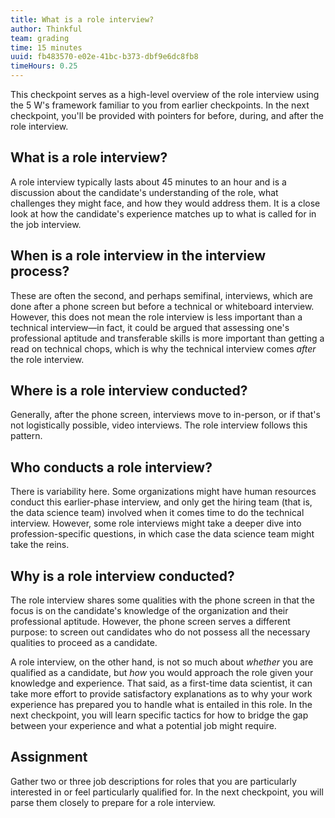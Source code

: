 ```yaml
---
title: What is a role interview?
author: Thinkful
team: grading
time: 15 minutes
uuid: fb483570-e02e-41bc-b373-dbf9e6dc8fb8
timeHours: 0.25
---
```


This checkpoint serves as a high-level overview of the role interview using the 5 W's framework familiar to you from earlier checkpoints. In the next checkpoint, you'll be provided with pointers for before, during, and after the role interview. 

## What is a role interview?

A role interview typically lasts about 45 minutes to an hour and is a discussion about the candidate's understanding of the role, what challenges they might face, and how they would address them. It is a close look at how the candidate's experience matches up to what is called for in the job interview. 

## When is a role interview in the interview process?

These are often the second, and perhaps semifinal, interviews, which are done after a phone screen but before a technical or whiteboard interview. However, this does not mean the role interview is less important than a technical interview—in fact, it could be argued that assessing one's professional aptitude and transferable skills is more important than getting a read on technical chops, which is why the technical interview comes *after* the role interview. 

## Where is a role interview conducted?

Generally, after the phone screen, interviews move to in-person, or if that's not logistically possible, video interviews. The role interview follows this pattern. 

## Who conducts a role interview?

There is variability here. Some organizations might have human resources conduct this earlier-phase interview, and only get the hiring team (that is, the data science team) involved when it comes time to do the technical interview. However, some role interviews might take a deeper dive into profession-specific questions, in which case the data science team might take the reins. 

## Why is a role interview conducted? 

The role interview shares some qualities with the phone screen in that the focus is on the candidate's knowledge of the organization and their professional aptitude. However, the phone screen serves a different purpose: to screen out candidates who do not possess all the necessary qualities to proceed as a candidate.

A role interview, on the other hand, is not so much about *whether* you are qualified as a candidate, but *how* you would approach the role given your knowledge and experience. That said, as a first-time data scientist, it can take more effort to provide satisfactory explanations as to why your work experience has prepared you to handle what is entailed in this role. In the next checkpoint, you will learn specific tactics for how to bridge the gap between your experience and what a potential job might require.

## Assignment

Gather two or three job descriptions for roles that you are particularly interested in or feel particularly qualified for. In the next checkpoint, you will parse them closely to prepare for a role interview. 
